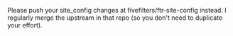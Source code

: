 Please push your site_config changes at fivefilters/ftr-site-config instead.
I regularly merge the upstream in that repo (so you don't need to duplicate your effort).
